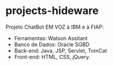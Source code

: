 # projects-hideware

Projeto ChatBot EM VOZ à IBM e à FIAP:

- Ferramentas: Watson Assitant
- Banco de Dados: Oracle SGBD
- Back-end: Java, JSP, Servlet, TomCat
- Front-end: HTML, CSS, jQuery.

